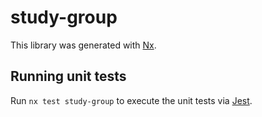 # study-group

This library was generated with [Nx](https://nx.dev).

## Running unit tests

Run `nx test study-group` to execute the unit tests via [Jest](https://jestjs.io).
